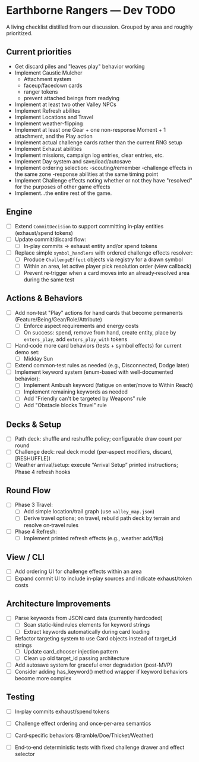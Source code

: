 # Earthborne Rangers — Dev TODO

A living checklist distilled from our discussion. Grouped by area and roughly prioritized.

## Current priorities
- Get discard piles and "leaves play" behavior working
- Implement Caustic Mulcher
  - Attachment system
  - faceup/facedown cards
  - ranger tokens
  - prevent attached beings from readying
- Implement at least two other Valley NPCs
- Implement Refresh abilites
- Implement Locations and Travel
- Implement weather-flipping
- Implement at least one Gear + one non-response Moment + 1 attachment, and the Play action
- Implement actual challenge cards rather than the current RNG setup
- Implement Exhaust abilities
- Implement missions, campaign log entries, clear entries, etc.
- Implement Day system and save/load/autosave
- Implement ordering selection:
  -scouting/remember
  -challenge effects in the same zone
  -response abilities at the same timing point
- Implement Challenge effects noting whether or not they have "resolved" for the purposes of other game effects
- Implement...the entire rest of the game.


## Engine 
- [ ] Extend `CommitDecision` to support committing in‑play entities (exhaust/spend tokens)
- [ ] Update commit/discard flow:
  - [ ] In‑play commits → exhaust entity and/or spend tokens
- [ ] Replace simple `symbol_handlers` with ordered challenge effects resolver:
  - [ ] Produce `ChallengeEffect` objects via registry for a drawn symbol
  - [ ] Within an area, let active player pick resolution order (view callback)
  - [ ] Prevent re‑trigger when a card moves into an already‑resolved area during the same test

## Actions & Behaviors
- [ ] Add non‑test "Play" actions for hand cards that become permanents (Feature/Being/Gear/Role/Attribute)
  - [ ] Enforce aspect requirements and energy costs
  - [ ] On success: spend, remove from hand, create entity, place by `enters_play`, add `enters_play_with` tokens
- [ ] Hand‑code more card behaviors (tests + symbol effects) for current demo set:
  - [ ] Midday Sun
- [ ] Extend common‑test rules as needed (e.g., Disconnected, Dodge later)
- [ ] Implement keyword system (enum-based with well-documented behavior):
  - [ ] Implement Ambush keyword (fatigue on enter/move to Within Reach)
  - [ ] Implement remaining keywords as needed
  - [ ] Add "Friendly can't be targeted by Weapons" rule
  - [ ] Add "Obstacle blocks Travel" rule

## Decks & Setup
- [ ] Path deck: shuffle and reshuffle policy; configurable draw count per round
- [ ] Challenge deck: real deck model (per‑aspect modifiers, discard, [RESHUFFLE])
- [ ] Weather arrival/setup: execute “Arrival Setup” printed instructions; Phase 4 refresh hooks

## Round Flow
- [ ] Phase 3 Travel:
  - [ ] Add simple location/trail graph (use `valley_map.json`)
  - [ ] Derive travel options; on travel, rebuild path deck by terrain and resolve on‑travel rules
- [ ] Phase 4 Refresh:
  - [ ] Implement printed refresh effects (e.g., weather add/flip)

## View / CLI
- [ ] Add ordering UI for challenge effects within an area
- [ ] Expand commit UI to include in‑play sources and indicate exhaust/token costs

## Architecture Improvements
- [ ] Parse keywords from JSON card data (currently hardcoded)
  - [ ] Scan static-kind rules elements for keyword strings
  - [ ] Extract keywords automatically during card loading
- [ ] Refactor targeting system to use Card objects instead of target_id strings
  - [ ] Update card_chooser injection pattern
  - [ ] Clean up old target_id passing architecture
- [ ] Add autosave system for graceful error degradation (post-MVP)
- [ ] Consider adding has_keyword() method wrapper if keyword behaviors become more complex

## Testing
- [ ] In‑play commits exhaust/spend tokens
- [ ] Challenge effect ordering and once‑per‑area semantics
- [ ] Card‑specific behaviors (Bramble/Doe/Thicket/Weather)
- [ ] End‑to‑end deterministic tests with fixed challenge drawer and effect selector

